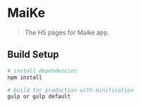 # MaiKe

> The H5 pages for Maike app.

## Build Setup

``` bash
# install dependencies
npm install

# build for production with minification
gulp or gulp default
```
